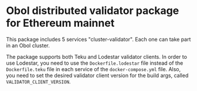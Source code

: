 # Obol distributed validator package for Ethereum mainnet

This package includes 5 services "cluster-validator". Each one can take part in an Obol cluster.

The package supports both Teku and Lodestar validator clients. In order to use Lodestar, you need to use the `Dockerfile.lodestar` file instead of the `Dockerfile.teku` file in each service of the `docker-compose.yml` file. Also, you need to set the desired validator client version for the build args, called `VALIDATOR_CLIENT_VERSION`.
